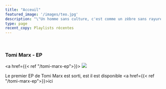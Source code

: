 ```yaml
---
title: "Acceuil"
featured_image: '/images/teo.jpg'
description: "\"Un homme sans culture, c'est comme un zèbre sans rayures.\""
type: page
recent_copy: Playlists récentes
---
```

<br/>

<h3>Tomi Marx - EP</h3>

<a href={{< ref "/tomi-marx-ep">}}>
<img src="/images/tomi-marx_release.png"  />
</a>

Le premier EP de Tomi Marx est sorti, est il est disponible <a href={{< ref "/tomi-marx-ep">}}>ici</a>